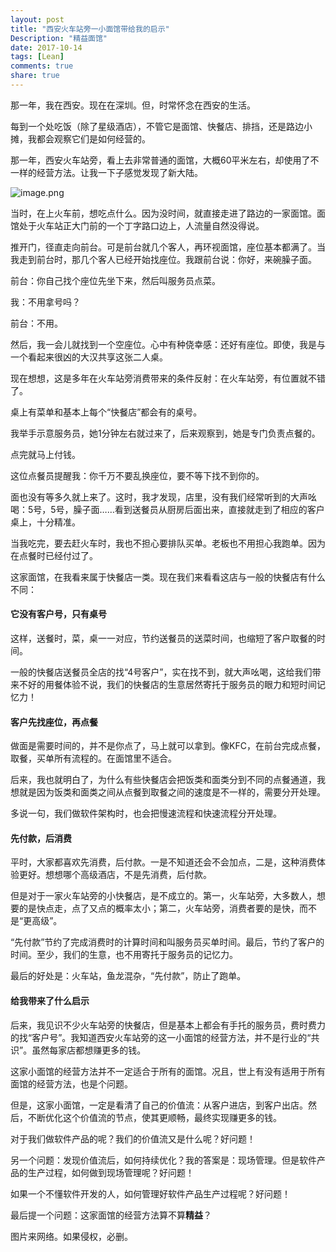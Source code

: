 ```yaml
---
layout: post
title: "西安火车站旁一小面馆带给我的启示"
Description: "精益面馆"
date: 2017-10-14
tags: [Lean]
comments: true
share: true
---
```

那一年，我在西安。现在在深圳。但，时常怀念在西安的生活。

每到一个处吃饭（除了星级酒店），不管它是面馆、快餐店、排挡，还是路边小摊，我都会观察它们是如何经营的。

那一年，西安火车站旁，看上去非常普通的面馆，大概60平米左右，却使用了不一样的经营方法。让我一下子感觉发现了新大陆。



![image.png](/assets/images/292372-41462348a00f7fc3.png)




当时，在上火车前，想吃点什么。因为没时间，就直接走进了路边的一家面馆。面馆处于火车站正大门前的一个丁字路口边上，人流量自然没得说。

推开门，径直走向前台。可是前台就几个客人，再环视面馆，座位基本都满了。当我走到前台时，那几个客人已经开始找座位。我跟前台说：你好，来碗臊子面。

前台：你自己找个座位先坐下来，然后叫服务员点菜。

我：不用拿号吗？

前台：不用。

然后，我一会儿就找到一个空座位。心中有种侥幸感：还好有座位。即使，我是与一个看起来很凶的大汉共享这张二人桌。

现在想想，这是多年在火车站旁消费带来的条件反射：在火车站旁，有位置就不错了。

桌上有菜单和基本上每个“快餐店”都会有的桌号。

我举手示意服务员，她1分钟左右就过来了，后来观察到，她是专门负责点餐的。

点完就马上付钱。

这位点餐员提醒我：你千万不要乱换座位，要不等下找不到你的。

面也没有等多久就上来了。这时，我才发现，店里，没有我们经常听到的大声吆喝：5号，5号，臊子面……看到送餐员从厨房后面出来，直接就走到了相应的客户桌上，十分精准。

当我吃完，要去赶火车时，我也不担心要排队买单。老板也不用担心我跑单。因为在点餐时已经付过了。

这家面馆，在我看来属于快餐店一类。现在我们来看看这店与一般的快餐店有什么不同：

#### 它没有客户号，只有桌号
这样，送餐时，菜，桌一一对应，节约送餐员的送菜时间，也缩短了客户取餐的时间。

一般的快餐店送餐员全店的找“4号客户”，实在找不到，就大声吆喝，这给我们带来不好的用餐体验不说，我们的快餐店的生意居然寄托于服务员的眼力和短时间记忆力！

#### 客户先找座位，再点餐
做面是需要时间的，并不是你点了，马上就可以拿到。像KFC，在前台完成点餐，取餐，买单所有流程的。在面馆里不适合。

后来，我也就明白了，为什么有些快餐店会把饭类和面类分到不同的点餐通道，我想就是因为饭类和面类之间从点餐到取餐之间的速度是不一样的，需要分开处理。

多说一句，我们做软件架构时，也会把慢速流程和快速流程分开处理。

#### 先付款，后消费
平时，大家都喜欢先消费，后付款。一是不知道还会不会加点，二是，这种消费体验更好。想想哪个高级酒店，不是先消费，后付款。

但是对于一家火车站旁的小快餐店，是不成立的。第一，火车站旁，大多数人，想要的是快点走，点了又点的概率太小；第二，火车站旁，消费者要的是快，而不是“更高级”。

“先付款”节约了完成消费时的计算时间和叫服务员买单时间。最后，节约了客户的时间。至少，我们的生意，也不用寄托于服务员的记忆力。

最后的好处是：火车站，鱼龙混杂，“先付款”，防止了跑单。


#### 给我带来了什么启示
后来，我见识不少火车站旁的快餐店，但是基本上都会有手托的服务员，费时费力的找“客户号”。我知道西安火车站旁的这一小面馆的经营方法，并不是行业的“共识”。虽然每家店都想赚更多的钱。

这家小面馆的经营方法并不一定适合于所有的面馆。况且，世上有没有适用于所有面馆的经营方法，也是个问题。

但是，这家小面馆，一定是看清了自己的价值流：从客户进店，到客户出店。然后，不断优化这个价值流的节点，使其更顺畅，最终实现赚更多的钱。

对于我们做软件产品的呢？我们的价值流又是什么呢？好问题！

另一个问题：发现价值流后，如何持续优化？我的答案是：现场管理。但是软件产品的生产过程，如何做到现场管理呢？好问题！

如果一个不懂软件开发的人，如何管理好软件产品生产过程呢？好问题！

最后提一个问题：这家面馆的经营方法算不算**精益**？


图片来网络。如果侵权，必删。


